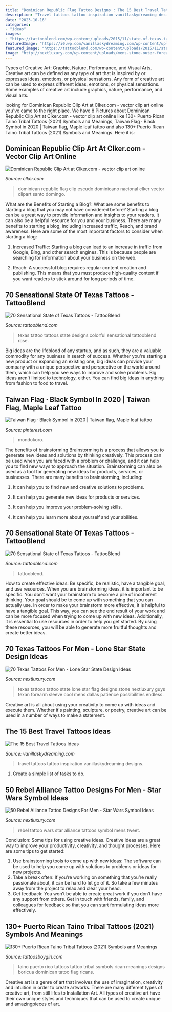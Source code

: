 ```yaml
---
title: "Dominican Republic Flag Tattoo Designs : The 15 Best Travel Tattoos Ideas"
description: "Travel tattoos tattoo inspiration vanillaskydreaming designs"
date: "2023-10-16"
categories:
- "ideas"
images:
- "https://tattooblend.com/wp-content/uploads/2015/11/state-of-texas-tattoo-yellow.jpg"
featuredImage: "https://i0.wp.com/vanillaskydreaming.com/wp-content/uploads/2015/05/image.jpg?fit=1866%2C1161"
featured_image: "https://tattooblend.com/wp-content/uploads/2015/11/state-of-texas-tattoo2.jpg"
image: "http://nextluxury.com/wp-content/uploads/mens-stone-outer-forearm-texas-flag-tattoo-designs.jpg"
---
```



Types of Creative Art: Graphic, Nature, Performance, and Visual Arts.
Creative art can be defined as any type of art that is inspired by or expresses ideas, emotions, or physical sensations. Any form of creative art can be used to express different ideas, emotions, or physical sensations. Some examples of creative art include graphics, nature, performance, and visual arts.

	

		
looking for Dominican Republic Clip Art at Clker.com - vector clip art online you've came to the right place. We have 8 Pictures about Dominican Republic Clip Art at Clker.com - vector clip art online like 130+ Puerto Rican Taino Tribal Tattoos (2021) Symbols and Meanings, Taiwan Flag · Black Symbol in 2020 | Taiwan flag, Maple leaf tattoo and also 130+ Puerto Rican Taino Tribal Tattoos (2021) Symbols and Meanings. Here it is:
		
    
## Dominican Republic Clip Art At Clker.com - Vector Clip Art Online

<img loading=lazy src="http://www.clker.com/cliparts/2/1/c/e/1197121534321832681capellan2000_Escudo_Nacional_Dominicano.svg.hi.png" onerror="this.onerror=null;this.src='https://tse1.mm.bing.net/th?id=OIP.cpHG4KFJH1OSt9DGn1AmtwHaHI&amp;pid=15.1';" alt="Dominican Republic Clip Art at Clker.com - vector clip art online">

_Source: clker.com_

>dominican republic flag clip escudo dominicano nacional clker vector clipart santo domingo. 

	

What are the Benefits of Starting a Blog?: What are some benefits to starting a blog that you may not have considered before?
Starting a blog can be a great way to provide information and insights to your readers. It can also be a helpful resource for you and your business. There are many benefits to starting a blog, including increased traffic, Reach, and brand awareness. Here are some of the most important factors to consider when starting a blog: 
1. Increased Traffic: Starting a blog can lead to an increase in traffic from Google, Bing, and other search engines. This is because people are searching for information about your business on the web. 

2. Reach: A successful blog requires regular content creation and publishing. This means that you must produce high-quality content if you want readers to stick around for long periods of time.

    
## 70 Sensational State Of Texas Tattoos - TattooBlend

<img loading=lazy src="https://tattooblend.com/wp-content/uploads/2015/11/state-of-texas-tattoo-yellow.jpg" onerror="this.onerror=null;this.src='https://tse4.mm.bing.net/th?id=OIP.dWXOtJ6Z4yankSxZBv5VmgHaJ4&amp;pid=15.1';" alt="70 Sensational State of Texas Tattoos - TattooBlend">

_Source: tattooblend.com_

>texas tattoo tattoos state designs colorful sensational tattooblend rose. 

	

Big ideas are the lifeblood of any startup, and as such, they are a valuable commodity for any business in search of success. Whether you're starting a new product or expanding an existing one, big ideas can provide your company with a unique perspective and perspective on the world around them, which can help you see ways to improve and solve problems. Big ideas aren't limited to technology, either. You can find big ideas in anything from fashion to food to travel.

    
## Taiwan Flag · Black Symbol In 2020 | Taiwan Flag, Maple Leaf Tattoo

<img loading=lazy src="https://i.pinimg.com/originals/b3/d8/59/b3d859cae7e8d0511a1a7feb1a6e24b1.jpg" onerror="this.onerror=null;this.src='https://tse1.mm.bing.net/th?id=OIP.mQ4-JrjCSQrukqQDsO521wHaLH&amp;pid=15.1';" alt="Taiwan Flag · Black Symbol in 2020 | Taiwan flag, Maple leaf tattoo">

_Source: pinterest.com_

>mondokoro. 

	

The benefits of brainstorming
Brainstorming is a process that allows you to generate new ideas and solutions by thinking creatively. This process can be used when you are faced with a problem or challenge, and it can help you to find new ways to approach the situation. Brainstorming can also be used as a tool for generating new ideas for products, services, or businesses.
There are many benefits to brainstorming, including:

1. It can help you to find new and creative solutions to problems.

2. It can help you generate new ideas for products or services.

3. It can help you improve your problem-solving skills.

4. It can help you learn more about yourself and your abilities.

    
## 70 Sensational State Of Texas Tattoos - TattooBlend

<img loading=lazy src="https://tattooblend.com/wp-content/uploads/2015/11/state-of-texas-tattoo2.jpg" onerror="this.onerror=null;this.src='https://tse3.mm.bing.net/th?id=OIP.85GgswHgi4aoZVQIe110egHaJ2&amp;pid=15.1';" alt="70 Sensational State of Texas Tattoos - TattooBlend">

_Source: tattooblend.com_

>tattooblend. 

	

How to create effective ideas: Be specific, be realistic, have a tangible goal, and use resources.
When you are brainstorming ideas, it is important to be specific. You don’t want your brainstorm to become a pile of incoherent thinking. Your goal should be to come up with something that you can actually use. In order to make your brainstorm more effective, it is helpful to have a tangible goal. This way, you can see the end result of your work and can be more focused when trying to come up with new ideas. Additionally, it is essential to use resources in order to help you get started. By using these resources, you will be able to generate more fruitful thoughts and create better ideas.

    
## 70 Texas Tattoos For Men - Lone Star State Design Ideas

<img loading=lazy src="http://nextluxury.com/wp-content/uploads/mens-stone-outer-forearm-texas-flag-tattoo-designs.jpg" onerror="this.onerror=null;this.src='https://tse4.mm.bing.net/th?id=OIP.YrG-kataVvOZmIIEA1CSQAHaHS&amp;pid=15.1';" alt="70 Texas Tattoos For Men - Lone Star State Design Ideas">

_Source: nextluxury.com_

>texas tattoos tattoo state lone star flag designs stone nextluxury guys texan forearm sleeve cool mens dallas patience possibilities endless. 

	

Creative art is all about using your creativity to come up with ideas and execute them. Whether it's painting, sculpture, or poetry, creative art can be used in a number of ways to make a statement.

    
## The 15 Best Travel Tattoos Ideas

<img loading=lazy src="https://i0.wp.com/vanillaskydreaming.com/wp-content/uploads/2015/05/image.jpg?fit=1866%2C1161" onerror="this.onerror=null;this.src='https://tse3.mm.bing.net/th?id=OIP.0YxgjKCnu60W06mpmE1E1gHaEm&amp;pid=15.1';" alt="The 15 Best Travel Tattoos Ideas">

_Source: vanillaskydreaming.com_

>travel tattoos tattoo inspiration vanillaskydreaming designs. 

	

1. Create a simple list of tasks to do.

    
## 50 Rebel Alliance Tattoo Designs For Men - Star Wars Symbol Ideas

<img loading=lazy src="http://nextluxury.com/wp-content/uploads/unique-mens-rebel-alliance-tattoos.jpg" onerror="this.onerror=null;this.src='https://tse2.mm.bing.net/th?id=OIP.hoR2Wjij_9xwf9F-RG0igQHaHa&amp;pid=15.1';" alt="50 Rebel Alliance Tattoo Designs For Men - Star Wars Symbol Ideas">

_Source: nextluxury.com_

>rebel tattoo wars star alliance tattoos symbol mens tweet. 

	

Conclusion: Some tips for using creative ideas.
Creative ideas are a great way to improve your productivity, creativity, and thought processes. Here are some tips to get started: 
1. Use brainstorming tools to come up with new ideas: The software can be used to help you come up with solutions to problems or ideas for new projects. 
2. Take a break often: If you’re working on something that you’re really passionate about, it can be hard to let go of it. So take a few minutes away from the project to relax and clear your head. 
3. Get feedback: You won’t be able to create great work if you don’t have any support from others. Get in touch with friends, family, and colleagues for feedback so that you can start formulating ideas more effectively.

    
## 130+ Puerto Rican Taino Tribal Tattoos (2021) Symbols And Meanings

<img loading=lazy src="https://cdn.tattoosboygirl.com/wp-content/uploads/2019/08/dominican-taino-symbols-and-meanings-83.jpg" onerror="this.onerror=null;this.src='https://tse4.mm.bing.net/th?id=OIP.TQsSHgTQ7keuBjbD7oZUuQHaHa&amp;pid=15.1';" alt="130+ Puerto Rican Taino Tribal Tattoos (2021) Symbols and Meanings">

_Source: tattoosboygirl.com_

>taino puerto rico tattoos tattoo tribal symbols rican meanings designs boricua dominican tatoo flag ricans. 

	

Creative art is a genre of art that involves the use of imagination, creativity and intuition in order to create artworks. There are many different types of creative art, from still lifes to Installation Art. All types of creative art have their own unique styles and techniques that can be used to create unique and amazingpieces of art.

